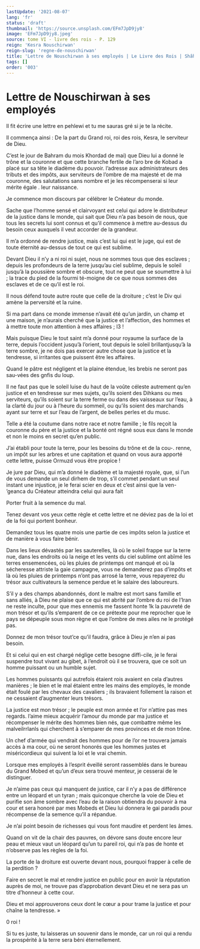 ```yaml
---
lastUpdate: '2021-08-07'
lang: 'fr'
status: 'draft'
thumbnail: 'https://source.unsplash.com/EFm7JpD9jy8'
image: 'EFm7JpD9jy8.jpeg'
source: tome VI - livre des rois - P. 129
reign: 'Kesra Nouschirwan'
reign-slug: 'regne-de-nouschirwan'
title: 'Lettre de Nouschirwan à ses employés | Le Livre des Rois | Shâhnâmeh'
tags: []
order: '003'
---
```


<!-- LTeX: language=fr -->

# Lettre de Nouschirwan à ses employés

Il fit écrire une lettre en pehlewi et tu me sauras gré si je te la récite.

Il commença ainsi : De la part du Grand roi, roi des rois, Kesra, le serviteur de Dieu.

C’est le jour de Bahram du mois Khordad de mai) que Dieu lui a donné le trône et la couronne et que cette branche fertile de l’aro bre de Kobad a placé sur sa tête le diadème du pouvoir. l’adresse aux administrateurs des tributs et des impôts, aux serviteurs de l’ombre de ma majesté et de ma couronne, des salutations sans nombre et je les récompenserai si leur mérite égale
. leur naissance.

Je commence mon discours par célébrer le Créateur du monde.

Sache que l’homme sensé et clairvoyant est celui qui adore le distributeur de la justice dans le monde, qui sait que Dieu n’a pas besoin de nous, que tous les secrets lui sont connus et qu’il commence à mettre au-dessus du besoin ceux auxquels il veut accorder de la grandeur.

Il m’a ordonné de rendre justice, mais c’est lui qui est le juge, qui est de toute éternité au-dessus de tout ce qui est sublime.

Devant Dieu il n’y a ni roi ni sujet, nous ne sommes tous que des esclaves ; depuis les profondeurs de la terre jusqu’au ciel sublime, depuis le soleil jusqu’à la poussière sombre et obscure, tout ne peut que se soumettre à lui ; la trace du pied de la fourmi té-moigne de ce que nous sommes des esclaves et de ce qu’il est le roi.

Il nous défend toute autre route que celle de la droiture ; c’est le Div qui amène la perversité et la ruine.

Si ma part dans ce monde immense n’avait été qu’un jardin, un champ et une maison, je n’aurais cherché que la justice et l’affection, des hommes et à mettre toute mon attention à mes affaires ; l3 !

Mais puisque Dieu le tout saint m’a donné pour royaume la surface de la terre, depuis l’occident jusqu’à l’orient, tout depuis le soleil brillantjusqu’à la terre sombre, je ne dois pas exercer autre chose que la justice et la tendresse, si irritantes que puissent être les affaires.

Quand le pâtre est négligent et la plaine étendue, les brebis ne seront pas sau-vées des gnfis du loup.

Il ne faut pas que le soleil luise du haut de la voûte céleste autrement qu’en justice et en tendresse sur mes sujets, qu’ils soient des Dihkans ou mes serviteurs, qu’ils soient sur la terre ferme ou dans des vaisseaux sur l’eau, à la clarté du jour ou à l’heure du sommeil, ou qu’ils soient des marchands ayant sur terre et sur l’eau de l’argent, de belles perles et du musc.

Telle a été la coutume dans notre race et notre famille ; le fils reçoit la couronne du père et la justice et la bonté ont régné sous eux dans le monde et non le moins en secret qu’en public.

J’ai établi pour toute la terre, pour les besoins du trône et de la cou-. renne, un impôt sur les arbres et une capitation et quand on vous aura apporté cette lettre, puisse Ormuzd vous être propice !

Je jure par Dieu, qui m’a donné le diadème et la majesté royale, que, si l’un de vous demande un seul dirhem de trop, s’il commet pendant un seul instant une injustice, je le ferai scier en deux et c’est ainsi que la ven-
’geanca du Créateur atteindra celui qui aura fait

Porter fruit à la semence du mal.

Tenez devant vos yeux cette règle et cette lettre et ne déviez pas de la loi et de la foi qui portent bonheur.

Demandez tous les quatre mois une partie de ces impôts selon la justice et de manière à vous faire bénir.

Dans les lieux dévastés par les sauterelles, là où le soleil frappe sur la terre nue, dans les endroits où la neige et les vents du ciel sublime ont abîmé les terres ensemencées, où les pluies de printemps ont manqué et où la sécheresse attriste la gaie campagne, vous ne demanderez pas d’impôts et là où
les pluies de printemps n’ont pas arrosé la terre, vous repayerez du trésor aux cultivateurs la semence perdue et le salaire des laboureurs.

S’il y a des champs abandonnés, dont le maître est mort sans famille et sans alliés, à Dieu ne plaise que ce qui est abrité par l’ombre du roi de l’Iran ne reste inculte, pour que mes ennemis me fassent honte 1k la pauvreté de mon trésor et qu’ils s’emparent de ce ce prétexte pour me reprocher que le pays se dépeuple sous mon règne et que l’ombre de mes ailes ne le protégé pas.

Donnez de mon trésor tout’ce qu’il faudra, grâce à Dieu je n’en ai pas besoin.

Et si celui qui en est chargé néglige cette besogne diffi-cile, je le ferai suspendre tout vivant au gibet, à l’endroit où il se trouvera, que ce soit un homme puissant ou un humble sujet.

Les hommes puissants qui autrefois étaient rois avaient en cela d’autres manières ; le bien et le mal étaient entre les mains des employés, le monde était foulé par les chevaux des cavaliers ; ils bravaient follement la raison et ne cessaient d’augmenter leurs trésors.

La justice est mon trésor ; le peuple est mon armée et l’or n’attire pas mes regards. l’aime mieux acquérir l’amour du monde par ma justice et récompenser le mérite des hommes bien nés, que combattre même les malveilrrlanls qui cherchent à s’emparer de mes provinces et de mon trône.

Un chef d’armée qui vendrait des hommes pour de l’or ne trouvera jamais accès à ma cour, où ne seront honorés que les hommes justes et miséricordieux qui suivent la loi et le vrai chemin.

Lorsque mes employés à l’esprit éveillé seront rassemblés dans le bureau du Grand Mobed et qu’un d’eux sera trouvé menteur, je cesserai de le distinguer.

Je n’aime pas ceux qui manquent de justice, car il n’y a pas de différence entre un léopard et un tyran ; mais quiconque cherche la voie de Dieu et purifie son âme sombre avec l’eau de la raison obtiendra du pouvoir à ma cour et sera honoré par mes Mobeds et Dieu lui donnera le gai paradis pour récompense de la semence qu’il a répandue.

Je n’ai point besoin de richesses qui vous font maudire et perdent les âmes.

Quand on vit de la chair des pauvres, on dévore sans doute encore leur peau et mieux vaut un léopard qu’un tu pareil roi, qui n’a pas de honte et n’observe pas les règles de la foi.

La porte de la droiture est ouverte devant nous, pourquoi frapper à celle de la perdition ?

Faire en secret le mal et rendre justice en public pour en avoir la réputation auprès de moi, ne trouve pas d’approbation devant Dieu et ne sera pas un titre d’honneur à cette cour.

Dieu et moi approuverons ceux dont le cœur a pour trame la justice et pour chaîne la tendresse. »

0 roi !

Si tu es juste, tu laisseras un souvenir dans le monde, car un roi qui a rendu la prospérité à la terre sera béni éternellement.
